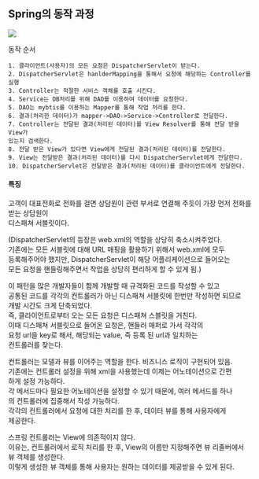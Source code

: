 ## Spring의 동작 과정

<img src="https://t1.daumcdn.net/cfile/tistory/2737783B56DE20C710">


동작 순서

```
1. 클라이언트(사용자)의 모든 요청은 DispatcherServlet이 받는다.
2. DispatcherServlet은 hanlderMapping을 통해서 요청에 해당하는 Controller를 실행
3. Controller는 적절한 서비스 객체를 호출 시킨다.
4. Service는 DB처리를 위해 DAO를 이용하여 데이터를 요청한다.
5. DAO는 mybtis를 이용하는 Mapper를 통해 작업 처리를 한다.
6. 결과(처리한 데이터)가 mapper->DAO->Service->Controller로 전달한다.
7. Controller는 전달된 결과(처리된 데이터)를 View Resolver를 통해 전달 받을 View가
있는지 검색한다.
8. 전달 받은 View가 있다면 View에게 전달된 결과(처리된 데이터)를 전달한다.
9. View는 전달받은 결과(처리된 데이터)를 다시 DispatcherServlet에게 전달한다.
10. DispatcherServlet은 전달받은 결과(처리된 데이터)를 클라이언트에게 전달한다.
```

#### 특징

고객이 대표전화로 전화를 걸면 상담원이 관련 부서로 연결해 주듯이 가장 먼저 전화를 받는 상담원이   
디스패쳐 서블릿이다.

(DispatcherServlet의 등장은 web.xml의 역할을 상당히 축소시켜주었다.   
기존에는 모든 서블릿에 대해 URL 매핑을 활용하기 위해서 web.xml에 모두   
등록해주어야 했지만, DispatcherServlet이 해당 어플리케이션으로 들어오는   
모든 요청을 핸들링해주면서 작업을 상당히 편리하게 할 수 있게 됨.)


이 패턴을 많은 개발자들이 함께 개발할 때 규격화된 코드를 작성할 수 있고   
공통된 코드를 각각의 컨트롤러가 아닌 디스패쳐 서블릿에 한번만 작성하면 되므로   
개발 시간도 크게 단축되었다.   
즉, 클라이언트로부터 오는 모든 요청은 디스패쳐 스블릿을 거친다.   
이때 디스패쳐 서블릿으로 들어온 요청은, 핸들러 매퍼로 가서 각각의   
요청 url을 key로 해서, 해당되는 value, 즉 등록 된 url과 일치하는   
컨트롤러를 찾는다.   

컨트롤러는 모델과 뷰를 이어주는 역할을 한다. 비즈니스 로직이 구현되어 있음.   
기존에는 컨트롤러 설정을 위해 xml을 사용했는데 이제는 어노테이션으로 간편   
하게 설정 가능하다.   
각 메서드마다 필요한 어노테이션을 설정할 수 있기 때문에, 여러 메서드를 하나   
의 컨트롤러에 집중해서 작성 가능하다.   
각각의 컨트롤러에서 요청에 대한 처리를 한 후, 데이터 뷰를 통해 사용자에게   
제공한다.

스프링 컨트롤러는 View에 의존적이지 않다.   
이유는, 컨트롤러에서 로직 처리를 한 후, View의 이름만 지정해주면 뷰 리졸버에서   
뷰 객체를 생성한다.    
이렇게 생성한 뷰 객체를 통해 사용자는 원하는 데이터를 제공받을 수 있게 된다.    